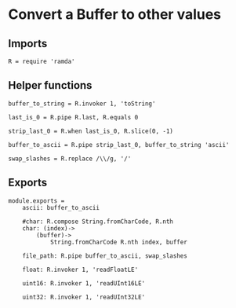 # Convert a Buffer to other values

## Imports

	R = require 'ramda'


## Helper functions

	buffer_to_string = R.invoker 1, 'toString'

	last_is_0 = R.pipe R.last, R.equals 0

	strip_last_0 = R.when last_is_0, R.slice(0, -1)

	buffer_to_ascii = R.pipe strip_last_0, buffer_to_string 'ascii'

	swap_slashes = R.replace /\\/g, '/'


## Exports

	module.exports =
		ascii: buffer_to_ascii

		#char: R.compose String.fromCharCode, R.nth
		char: (index)->
			(buffer)->
				String.fromCharCode R.nth index, buffer

		file_path: R.pipe buffer_to_ascii, swap_slashes

		float: R.invoker 1, 'readFloatLE'

		uint16: R.invoker 1, 'readUInt16LE'

		uint32: R.invoker 1, 'readUInt32LE'
